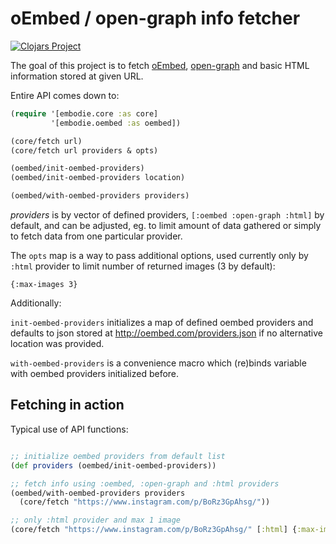 
# oEmbed / open-graph info fetcher

[![Clojars Project](https://img.shields.io/clojars/v/defunkt/embodie.svg)](https://clojars.org/defunkt/embodie)

The goal of this project is to fetch [oEmbed](http://oembed.com/), [open-graph](http://ogp.me/) and basic HTML information stored at given URL.

Entire API comes down to:

``` clojure
(require '[embodie.core :as core]
         '[embodie.oembed :as oembed])

(core/fetch url)
(core/fetch url providers & opts)

(oembed/init-oembed-providers)
(oembed/init-oembed-providers location)

(oembed/with-oembed-providers providers)
```

_providers_ is by vector of defined providers, `[:oembed :open-graph :html]` by default, and can be adjusted, eg. to limit amount of data gathered or simply to fetch data from one particular provider.

The `opts` map is a way to pass additional options, used currently only by `:html` provider to limit number of returned images (3 by default):

``` edn
{:max-images 3}
```

Additionally:

`init-oembed-providers` initializes a map of defined oembed providers and defaults to json stored at http://oembed.com/providers.json if no alternative location was provided.

`with-oembed-providers` is a convenience macro which (re)binds variable with oembed providers initialized before.

## Fetching in action

Typical use of API functions:

``` clojure

;; initialize oembed providers from default list
(def providers (oembed/init-oembed-providers))

;; fetch info using :oembed, :open-graph and :html providers
(oembed/with-oembed-providers providers
  (core/fetch "https://www.instagram.com/p/BoRz3GpAhsg/"))

;; only :html provider and max 1 image 
(core/fetch "https://www.instagram.com/p/BoRz3GpAhsg/" [:html] {:max-images 1})

```

